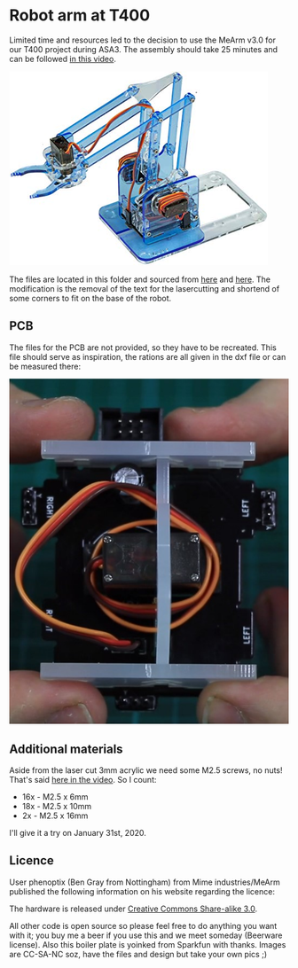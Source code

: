 # Robot arm at T400

Limited time and resources led to the decision to use the MeArm v3.0 for our T400 project during ASA3. The assembly should take 25 minutes and can be followed [in this video](https://youtu.be/sPdbs9b5udQ).

![MeArm v3.0](../pic/mearm3.jpg)

The files are located in this folder and sourced from [here](https://www.thingiverse.com/thing:3420797/files) and [here](https://github.com/mimeindustries/MeArm). The modification is the removal of the text for the lasercutting and shortend of some corners to fit on the base of the robot.

## PCB

The files for the PCB are not provided, so they have to be recreated. This file should serve as inspiration, the rations are all given in the dxf file or can be measured there:

![PCB closeup](pcb_inspiration.jpg)

## Additional materials

Aside from the laser cut 3mm acrylic we need some M2.5 screws, no nuts! That's said [here in the video](https://youtu.be/sPdbs9b5udQ?t=455). So I count:

- 16x - M2.5 x 6mm
- 18x - M2.5 x 10mm
- 2x  - M2.5 x 16mm

I'll give it a try on January 31st, 2020.

## Licence

User phenoptix (Ben Gray from Nottingham) from Mime industries/MeArm published the following information on his website regarding the licence:

The hardware is released under [Creative Commons Share-alike 3.0](https://creativecommons.org/licenses/by-sa/3.0/).

All other code is open source so please feel free to do anything you want with it; you buy me a beer if you use this and we meet someday (Beerware license). Also this boiler plate is yoinked from Sparkfun with thanks. Images are CC-SA-NC soz, have the files and design but take your own pics ;)


